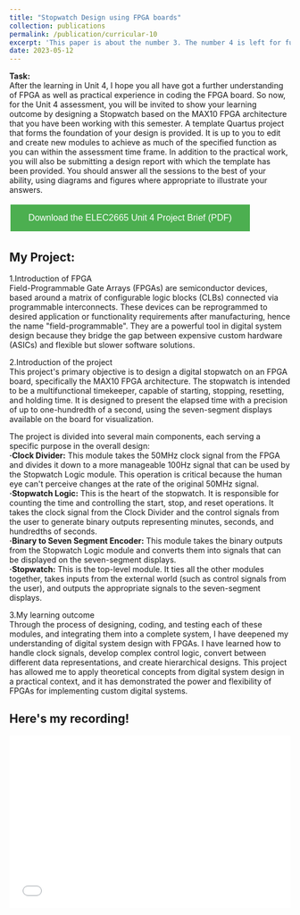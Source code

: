 ```yaml
---
title: "Stopwatch Design using FPGA boards"
collection: publications
permalink: /publication/curricular-10
excerpt: 'This paper is about the number 3. The number 4 is left for future work.'
date: 2023-05-12
---
```



**Task:**  
After the learning in Unit 4, I hope you all have got a further understanding of FPGA as well as practical experience in coding the FPGA board. So now, for the Unit 4 assessment, you will be invited to show your learning outcome by designing a Stopwatch based on the MAX10 FPGA architecture that you have been working with this semester. A template Quartus project that forms the foundation of your design is provided. It is up to you to edit and create new modules to achieve as much of the specified function as you can within the assessment time frame. In addition to the practical work, you will also be submitting a design report with which the template has been provided. You should answer all the sessions to the best of your ability, using diagrams and figures where appropriate to illustrate your answers.


<a href="https://kantrum.github.io/huangjiongtao.github.io/files/Instructions _for_Building_the_Glider.pdf" target="_blank">
  <button style="background-color: #4CAF50; /* Green */
    border: none;
    color: white;
    padding: 15px 32px;
    text-align: center;
    text-decoration: none;
    display: inline-block;
    font-size: 16px;
    margin: 4px 2px;
    cursor: pointer;">
    Download the ELEC2665 Unit 4 Project Brief (PDF)
  </button>
</a>



**My Project:**  
---
1.Introduction of FPGA  
Field-Programmable Gate Arrays (FPGAs) are semiconductor devices, based around a matrix of configurable logic blocks (CLBs) connected via programmable interconnects. These devices can be reprogrammed to desired application or functionality requirements after manufacturing, hence the name "field-programmable". They are a powerful tool in digital system design because they bridge the gap between expensive custom hardware (ASICs) and flexible but slower software solutions.

2.Introduction of the project  
This project's primary objective is to design a digital stopwatch on an FPGA board, specifically the MAX10 FPGA architecture. The stopwatch is intended to be a multifunctional timekeeper, capable of starting, stopping, resetting, and holding time. It is designed to present the elapsed time with a precision of up to one-hundredth of a second, using the seven-segment displays available on the board for visualization.

The project is divided into several main components, each serving a specific purpose in the overall design:  
**·Clock Divider:** This module takes the 50MHz clock signal from the FPGA and divides it down to a more manageable 100Hz signal that can be used by the Stopwatch Logic module. This operation is critical because the human eye can't perceive changes at the rate of the original 50MHz signal.  
**·Stopwatch Logic:** This is the heart of the stopwatch. It is responsible for counting the time and controlling the start, stop, and reset operations. It takes the clock signal from the Clock Divider and the control signals from the user to generate binary outputs representing minutes, seconds, and hundredths of seconds.  
**·Binary to Seven Segment Encoder:** This module takes the binary outputs from the Stopwatch Logic module and converts them into signals that can be displayed on the seven-segment displays.  
**·Stopwatch:** This is the top-level module. It ties all the other modules together, takes inputs from the external world (such as control signals from the user), and outputs the appropriate signals to the seven-segment displays.  

3.My learning outcome  
Through the process of designing, coding, and testing each of these modules, and integrating them into a complete system, I have deepened my understanding of digital system design with FPGAs. I have learned how to handle clock signals, develop complex control logic, convert between different data representations, and create hierarchical designs. This project has allowed me to apply theoretical concepts from digital system design in a practical context, and it has demonstrated the power and flexibility of FPGAs for implementing custom digital systems.

Here's my recording!
---

<div style="position: relative; padding-bottom: 56.25%; padding-top: 25px; height: 0;">
  <iframe src="//player.bilibili.com/player.html?bvid=BV1iV411S7Ki&page=1" style="position: absolute; top: 0; left: 0; width: 100%; height: 100%;" frameborder="0" allowfullscreen></iframe>
</div>
